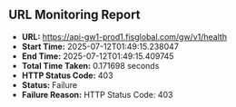 ## URL Monitoring Report

- **URL:** https://api-gw1-prod1.fisglobal.com/gw/v1/health
- **Start Time:** 2025-07-12T01:49:15.238047
- **End Time:** 2025-07-12T01:49:15.409745
- **Total Time Taken:** 0.171698 seconds
- **HTTP Status Code:** 403
- **Status:** Failure
- **Failure Reason:** HTTP Status Code: 403
